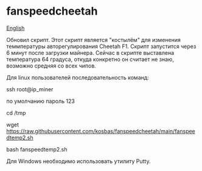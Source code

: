 # fanspeedcheetah
[English](https://github.com/kosbas/fanspeedcheetah/blob/main/README_EN.md)

Обновил скрипт.
Этот скрипт является "костылём" для изменения теммпературы авторегулирования Cheetah F1.
Скрипт запустится через 6 минут после загрузки майнера. Сейчас в скрипте выставлена температура 64 градуса, откуда конкретно он считает не знаю, возможно средняя со всех чипов.

Для linux пользователей последовательность команд:

ssh root@ip_miner

по умолчанию пароль 123

cd /tmp

wget https://raw.githubusercontent.com/kosbas/fanspeedcheetah/main/fanspeedtemp2.sh

bash fanspeedtemp2.sh


Для Windows необходимо использовать утилиту Putty.
